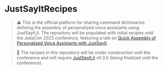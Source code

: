 # JustSayItRecipes

> :warning: This is the official platform for sharing command dictionaries defining the assembly of personalized voice assistants using JustSayIt.jl. The repository will be populated with initial recipes until the JuliaCon 2023 conference, featuring a talk on [Quick Assembly of Personalized Voice Assistants with JustSayIt](https://pretalx.com/juliacon2023/talk/review/9MJFPDJV9DR7ANUXPSP9ZWJRFWSE83EY). 

> :construction: The recipes in this repository will be under construction until the conference and will require [JustSayIt.jl](https://github.com/omlins/JustSayIt.jl) v0.3.0 (being finalized until the conference).
